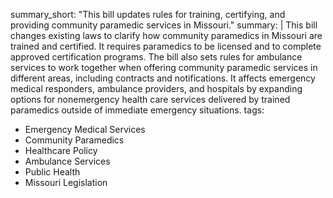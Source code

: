 summary_short: "This bill updates rules for training, certifying, and providing community paramedic services in Missouri."
summary: |
  This bill changes existing laws to clarify how community paramedics in Missouri are trained and certified. It requires paramedics to be licensed and to complete approved certification programs. The bill also sets rules for ambulance services to work together when offering community paramedic services in different areas, including contracts and notifications. It affects emergency medical responders, ambulance providers, and hospitals by expanding options for nonemergency health care services delivered by trained paramedics outside of immediate emergency situations.
tags:
  - Emergency Medical Services
  - Community Paramedics
  - Healthcare Policy
  - Ambulance Services
  - Public Health
  - Missouri Legislation
